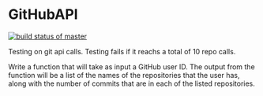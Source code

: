 # GitHubAPI


[![build status of master](https://travis-ci.org/Jhector10/GitHubAPI.svg?branch=HW05a_Mocking)](https://travis-ci.org/Jhector10/GitHubAPI)

Testing on git api calls. Testing fails if it reachs a total of 10 repo calls.

Write a function that will take as input a GitHub user ID.  The output from the function will be a list of the names of the repositories that the user has, along with the number of commits that are in each of the listed repositories.
